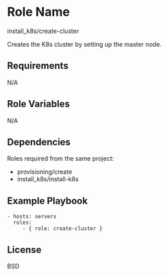 Role Name
=========

install_k8s/create-cluster

Creates the K8s cluster by setting up the master node.

Requirements
------------

N/A

Role Variables
--------------

N/A

Dependencies
------------

Roles required from the same project:

  - provisioning/create
  - install_k8s/install-k8s


Example Playbook
----------------

    - hosts: servers
      roles:
         - { role: create-cluster }

License
-------

BSD

